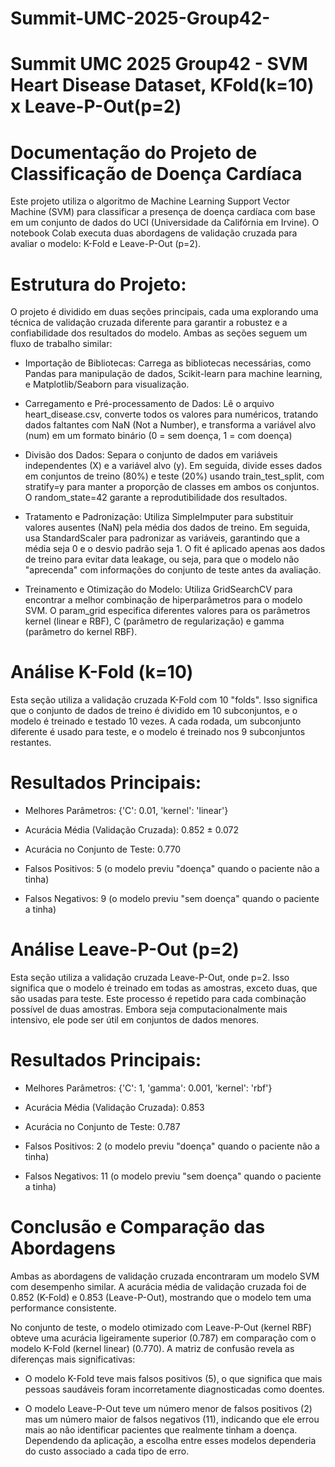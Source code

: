 # Summit-UMC-2025-Group42-

# Summit UMC 2025 Group42 - SVM Heart Disease Dataset, KFold(k=10) x Leave-P-Out(p=2)

# Documentação do Projeto de Classificação de Doença Cardíaca

Este projeto utiliza o algoritmo de Machine Learning Support Vector Machine (SVM) para classificar a presença de doença cardíaca com base em um conjunto de dados do UCI (Universidade da Califórnia em Irvine). O notebook Colab executa duas abordagens de validação cruzada para avaliar o modelo: K-Fold e Leave-P-Out (p=2).

# Estrutura do Projeto:

O projeto é dividido em duas seções principais, cada uma explorando uma técnica de validação cruzada diferente para garantir a robustez e a confiabilidade dos resultados do modelo. Ambas as seções seguem um fluxo de trabalho similar:

 * Importação de Bibliotecas: Carrega as bibliotecas necessárias, como Pandas para manipulação de dados, Scikit-learn para machine learning, e Matplotlib/Seaborn para visualização.
   
 * Carregamento e Pré-processamento de Dados: Lê o arquivo heart_disease.csv, converte todos os valores para numéricos, tratando dados faltantes com NaN (Not a Number), e transforma a variável alvo (num) em um formato binário (0 = sem doença, 1 = com doença)
   
 * Divisão dos Dados: Separa o conjunto de dados em variáveis independentes (X) e a variável alvo (y). Em seguida, divide esses dados em conjuntos de treino (80%) e teste (20%) usando train_test_split, com stratify=y para manter a proporção de classes em ambos os conjuntos. O random_state=42 garante a reprodutibilidade dos resultados.
   
 * Tratamento e Padronização: Utiliza SimpleImputer para substituir valores ausentes (NaN) pela média dos dados de treino. Em seguida, usa StandardScaler para padronizar as variáveis, garantindo que a média seja 0 e o desvio padrão seja 1. O fit é aplicado apenas aos dados de treino para evitar data leakage, ou seja, para que o modelo não "aprecenda" com informações do conjunto de teste antes da avaliação.
   
 * Treinamento e Otimização do Modelo: Utiliza GridSearchCV para encontrar a melhor combinação de hiperparâmetros para o modelo SVM. O param_grid especifica diferentes valores para os parâmetros kernel (linear e RBF), C (parâmetro de regularização) e gamma (parâmetro do kernel RBF).
   
# Análise K-Fold (k=10)

Esta seção utiliza a validação cruzada K-Fold com 10 "folds". Isso significa que o conjunto de dados de treino é dividido em 10 subconjuntos, e o modelo é treinado e testado 10 vezes. A cada rodada, um subconjunto diferente é usado para teste, e o modelo é treinado nos 9 subconjuntos restantes.

# Resultados Principais:

 * Melhores Parâmetros: {'C': 0.01, 'kernel': 'linear'}
   
 * Acurácia Média (Validação Cruzada): 0.852 ± 0.072
   
 * Acurácia no Conjunto de Teste: 0.770
   
 * Falsos Positivos: 5 (o modelo previu "doença" quando o paciente não a tinha)
   
 * Falsos Negativos: 9 (o modelo previu "sem doença" quando o paciente a tinha)
   
# Análise Leave-P-Out (p=2)

Esta seção utiliza a validação cruzada Leave-P-Out, onde p=2. Isso significa que o modelo é treinado em todas as amostras, exceto duas, que são usadas para teste. Este processo é repetido para cada combinação possível de duas amostras. Embora seja computacionalmente mais intensivo, ele pode ser útil em conjuntos de dados menores.

# Resultados Principais:

 * Melhores Parâmetros: {'C': 1, 'gamma': 0.001, 'kernel': 'rbf'}
   
 * Acurácia Média (Validação Cruzada): 0.853
   
 * Acurácia no Conjunto de Teste: 0.787
   
 * Falsos Positivos: 2 (o modelo previu "doença" quando o paciente não a tinha)
   
 * Falsos Negativos: 11 (o modelo previu "sem doença" quando o paciente a tinha)

   
# Conclusão e Comparação das Abordagens

Ambas as abordagens de validação cruzada encontraram um modelo SVM com desempenho similar. A acurácia média de validação cruzada foi de 0.852 (K-Fold) e 0.853 (Leave-P-Out), mostrando que o modelo tem uma performance consistente.

No conjunto de teste, o modelo otimizado com Leave-P-Out (kernel RBF) obteve uma acurácia ligeiramente superior (0.787) em comparação com o modelo K-Fold (kernel linear) (0.770).
A matriz de confusão revela as diferenças mais significativas:

 * O modelo K-Fold teve mais falsos positivos (5), o que significa que mais pessoas saudáveis foram incorretamente diagnosticadas como doentes.
   
 * O modelo Leave-P-Out teve um número menor de falsos positivos (2) mas um número maior de falsos negativos (11), indicando que ele errou mais ao não identificar pacientes que realmente tinham a doença. Dependendo da aplicação, a escolha entre esses modelos dependeria do custo associado a cada tipo de erro.
